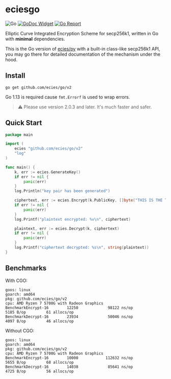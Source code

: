 # eciesgo

![Go](https://github.com/ecies/go/actions/workflows/go.yml/badge.svg)
[![GoDoc Widget](https://godoc.org/github.com/ecies/go?status.svg)](https://godoc.org/github.com/ecies/go)
[![Go Report](https://goreportcard.com/badge/github.com/ecies/go)](https://goreportcard.com/report/github.com/ecies/go)

Elliptic Curve Integrated Encryption Scheme for secp256k1, written in Go with **minimal** dependencies.

This is the Go version of [ecies/py](https://github.com/ecies/py) with a built-in class-like secp256k1 API, you may go there for detailed documentation of the mechanism under the hood.

## Install
`go get github.com/ecies/go/v2`

Go 1.13 is required cause `fmt.Errorf` is used to wrap errors.

> ⚠️ Please use version 2.0.3 and later. It's much faster and safer.

## Quick Start
```go
package main

import (
	ecies "github.com/ecies/go/v2"
	"log"
)

func main() {
	k, err := ecies.GenerateKey()
	if err != nil {
		panic(err)
	}
	log.Println("key pair has been generated")

	ciphertext, err := ecies.Encrypt(k.PublicKey, []byte("THIS IS THE TEST"))
	if err != nil {
		panic(err)
	}
	log.Printf("plaintext encrypted: %v\n", ciphertext)

	plaintext, err := ecies.Decrypt(k, ciphertext)
	if err != nil {
		panic(err)
	}
	log.Printf("ciphertext decrypted: %s\n", string(plaintext))
}
```

## Benchmarks
With CGO:
```
goos: linux
goarch: amd64
pkg: github.com/ecies/go/v2
cpu: AMD Ryzen 7 5700G with Radeon Graphics         
BenchmarkEncrypt-16        12250             98122 ns/op            5185 B/op         61 allocs/op
BenchmarkDecrypt-16        23934             50046 ns/op            4097 B/op         46 allocs/op
```

Without CGO:
```
goos: linux
goarch: amd64
pkg: github.com/ecies/go/v2
cpu: AMD Ryzen 7 5700G with Radeon Graphics         
BenchmarkEncrypt-16        10000            112632 ns/op            5655 B/op         68 allocs/op
BenchmarkDecrypt-16        14038             85641 ns/op            4725 B/op         56 allocs/op
```